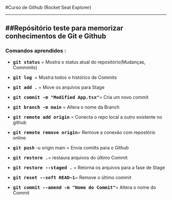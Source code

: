 #Curso de Github (Rocket Seat Explorer)
___
##Repósitório teste para memorizar conhecimentos de Git e Github
---
### Comandos aprendidos :

<strong></strong>

* <strong> <kbd>git status</strong> = Mostra o status atual do repositório(Mudanças, Commmits)
* <strong><kbd>git log </strong> = Mostra todos o histórico de Commits
* <strong><kbd>git add .</strong> = Move os arquivos para Stage

*  <strong><kbd>git commit -m "Modified App.tsx"</strong>= Cria um novo commit 

* <strong><kbd>git branch -m main</strong> = Altera o nome da Branch

* <strong><kbd>git remote add origin</strong> = Conecta o repo local a outro existente no github

* <strong><kbd>git remote remove origin</strong>= Remove a conexão com repostório online 

* <strong><kbd>git push</strong> -u origin main = Envia comitts para o Github

* <strong><kbd>git restore .</strong>= restaura arquivos do último Commit

* <strong><kbd>git restore --staged .</strong> = Retorna os arquivos para a fase de Stage

* <strong><kbd>git reset --soft HEAD~1</strong>= Remove o último commit

* <strong><kbd>git commit --amend -m  "Nome do Commit"</strong>= Altera o nome do Commit   

